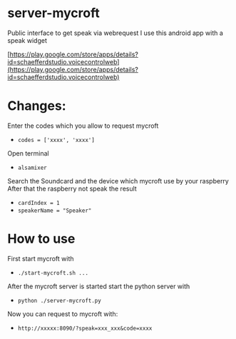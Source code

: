 # server-mycroft

Public interface to get speak via webrequest
I use this android app with a speak widget 

[https://play.google.com/store/apps/details?id=schaefferdstudio.voicecontrolweb](https://play.google.com/store/apps/details?id=schaefferdstudio.voicecontrolweb)
# Changes:
Enter the codes which you allow to request mycroft
- `codes = ['xxxx', 'xxxx']`

Open terminal
- `alsamixer`

Search the Soundcard and the device which mycroft use by your raspberry
After that the raspberry not speak the result
- `cardIndex = 1`
- `speakerName = "Speaker"`


# How to use

First start mycroft with
- `./start-mycroft.sh ...`

After the mycroft server is started start the python server with
- `python ./server-mycroft.py`

Now you can request to mycroft with:
- `http://xxxxx:8090/?speak=xxx_xxx&code=xxxx`
